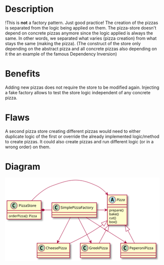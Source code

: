 # Description
!This is **not** a factory pattern. Just good practice!
The creation of the pizzas is separated from the logic being
applied on them. The pizza-store doesn't depend on concrete
pizzas anymore since the logic applied is always the same. In 
other words, we separated what varies (pizza creation) from 
what stays the same (making the pizza). 
(The construct of the store only depending on the abstract pizza
and all concrete pizzas also depending on it the an example of the
famous Dependency Inversion)

# Benefits
Adding new pizzas does not require the store to be modified again.
Injecting a fake factory allows to test the store logic independent of any concrete pizza.

# Flaws
A second pizza store creating different pizzas would need to
either duplicate logic of the first or override the already 
implemented logic/method to create pizzas.
It could also create pizzas and run different logic (or in a 
wrong order) on them.

# Diagram
![](SimpleFactory.svg)